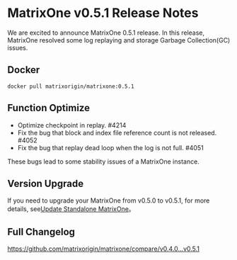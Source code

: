 # **MatrixOne v0.5.1 Release Notes**

We are excited to announce MatrixOne 0.5.1 release. In this release, MatrixOne resolved some log replaying and storage Garbage Collection(GC) issues.

## Docker

```
docker pull matrixorigin/matrixone:0.5.1
```

## Function Optimize

- Optimize checkpoint in replay. #4214
- Fix the bug that block and index file reference count is not released. #4052
- Fix the bug that replay dead loop when the log is not full. #4051

These bugs lead to some stability issues of a MatrixOne instance.

## Version Upgrade

If you need to upgrade your MatrixOne from v0.5.0 to v0.5.1,
for more details, see[Update Standalone MatrixOne](../Get-Started/update-standalone-matrixone.md)。

## Full Changelog

<https://github.com/matrixorigin/matrixone/compare/v0.4.0...v0.5.1>

